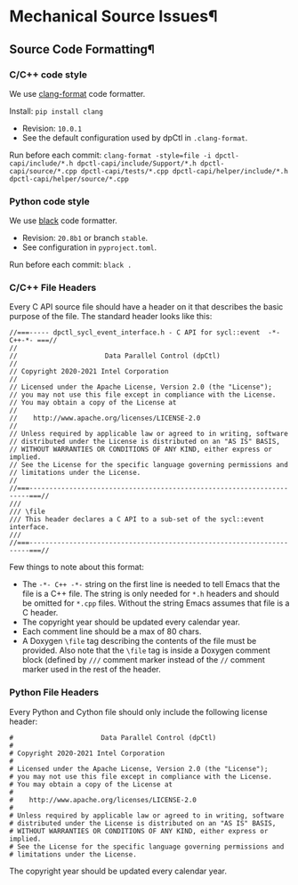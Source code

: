 # Mechanical Source Issues¶

## Source Code Formatting¶

### C/C++ code style

We use [clang-format](https://clang.llvm.org/docs/ClangFormat.html) code formatter.

Install: `pip install clang`

- Revision: `10.0.1`
- See the default configuration used by dpCtl in `.clang-format`.

Run before each commit: `clang-format -style=file -i dpctl-capi/include/*.h dpctl-capi/include/Support/*.h dpctl-capi/source/*.cpp dpctl-capi/tests/*.cpp dpctl-capi/helper/include/*.h dpctl-capi/helper/source/*.cpp`

### Python code style


We use [black](https://black.readthedocs.io/en/stable/) code formatter.

- Revision: `20.8b1` or branch `stable`.
- See configuration in `pyproject.toml`.

Run before each commit: `black .`

### C/C++ File Headers

Every C API source file should have a header on it that describes the basic
purpose of the file. The standard header looks like this:

```
//===----- dpctl_sycl_event_interface.h - C API for sycl::event  -*-C++-*- ===//
//
//                      Data Parallel Control (dpCtl)
//
// Copyright 2020-2021 Intel Corporation
//
// Licensed under the Apache License, Version 2.0 (the "License");
// you may not use this file except in compliance with the License.
// You may obtain a copy of the License at
//
//    http://www.apache.org/licenses/LICENSE-2.0
//
// Unless required by applicable law or agreed to in writing, software
// distributed under the License is distributed on an "AS IS" BASIS,
// WITHOUT WARRANTIES OR CONDITIONS OF ANY KIND, either express or implied.
// See the License for the specific language governing permissions and
// limitations under the License.
//
//===----------------------------------------------------------------------===//
///
/// \file
/// This header declares a C API to a sub-set of the sycl::event interface.
///
//===----------------------------------------------------------------------===//
```
Few things to note about this format:
- The `-*- C++ -*-` string on the first line is needed to tell Emacs that
  the file is a C++ file. The string is only needed for `*.h` headers and
  should be omitted for `*.cpp` files. Without the string Emacs assumes that
  file is a C header.
- The copyright year should be updated every calendar year.
- Each comment line should be a max of 80 chars.
- A Doxygen `\file` tag describing the contents of the file must be provided.
  Also note that the `\file` tag is inside a Doxygen comment block (defined by `///`
  comment marker instead of the `//` comment marker used in the rest of the header.

### Python File Headers

Every Python and Cython file should only include the following license header:

```
#                      Data Parallel Control (dpCtl)
#
# Copyright 2020-2021 Intel Corporation
#
# Licensed under the Apache License, Version 2.0 (the "License");
# you may not use this file except in compliance with the License.
# You may obtain a copy of the License at
#
#    http://www.apache.org/licenses/LICENSE-2.0
#
# Unless required by applicable law or agreed to in writing, software
# distributed under the License is distributed on an "AS IS" BASIS,
# WITHOUT WARRANTIES OR CONDITIONS OF ANY KIND, either express or implied.
# See the License for the specific language governing permissions and
# limitations under the License.
```
The copyright year should be updated every calendar year.
